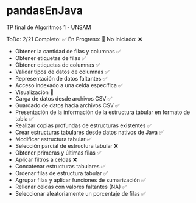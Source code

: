 # pandasEnJava
TP final de Algoritmos 1 - UNSAM

ToDo: 2/21
Completo: ✅
En Progreso: 🚧
No iniciado: ❌

- Obtener la cantidad de filas y columnas ✅
- Obtener etiquetas de filas ✅
- Obtener etiquetas de columnas ✅
- Validar tipos de datos de columnas ✅
- Representación de datos faltantes ✅ 
- Acceso indexado a una celda específica ✅
- Visualización 🚧
- Carga de datos desde archivos CSV ✅
- Guardado de datos hacia archivos CSV ✅
- Presentación de la información de la estructura tabular en formato de tabla ✅
- Realizar copias profundas de estructuras existentes ✅
- Crear estructuras tabulares desde datos nativos de Java ✅
- Modificar estructura tabular ✅
- Selección parcial de estructura tabular ❌
- Obtener primeras y últimas filas ✅
- Aplicar filtros a celdas ❌
- Concatenar estructuras tabulares ✅
- Ordenar filas de estructura tabular  ✅ 
- Agrupar filas y aplicar funciones de sumarización ✅
- Rellenar celdas con valores faltantes (NA) ✅
- Seleccionar aleatoriamente un porcentaje de filas ✅
